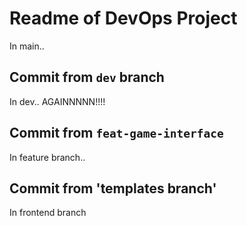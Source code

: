 # Readme of DevOps Project

In main..

## Commit from `dev` branch

In dev.. AGAINNNNN!!!!

## Commit from `feat-game-interface`

In feature branch..

## Commit from 'templates branch'

In frontend branch
